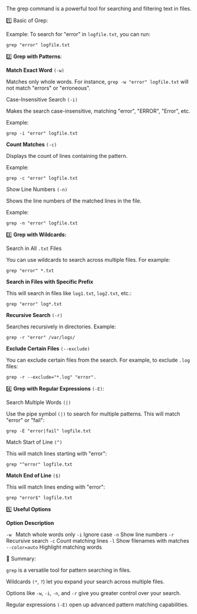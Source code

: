 The grep command is a powerful tool for searching and filtering text in files.

1️⃣ Basic of Grep:


Example:
To search for "error" in `logfile.txt`, you can run:

`grep "error" logfile.txt`

2️⃣ **Grep with Patterns**:

**Match Exact Word** `(-w)`

Matches only whole words. For instance, `grep -w "error" logfile.txt` will not match "errors" or "erroneous".

Case-Insensitive Search `(-i)`

Makes the search case-insensitive, matching "error", "ERROR", "Error", etc.

Example:

`grep -i "error" logfile.txt`

**Count Matches** `(-c)`

Displays the count of lines containing the pattern.

Example:

`grep -c "error" logfile.txt`

Show Line Numbers `(-n)`

Shows the line numbers of the matched lines in the file.

Example:

`grep -n "error" logfile.txt`

3️⃣ **Grep with Wildcards:**

Search in All `.txt` Files

You can use wildcards to search across multiple files. For example:

`grep "error" *.txt`

**Search in Files with Specific Prefix**

This will search in files like `log1.txt`, `log2.txt`, etc.:

`grep "error" log*.txt`

**Recursive Search** `(-r)`

Searches recursively in directories. Example:

`grep -r "error" /var/logs/`

**Exclude Certain Files** `(--exclude)`

You can exclude certain files from the search. For example, to exclude `.log` files:

`grep -r --exclude="*.log" "error".`

4️⃣ **Grep with Regular Expressions** `(-E)`:

Search Multiple Words `(|)`

Use the pipe symbol `(|)` to search for multiple patterns. This will match "error" or "fail":

`grep -E "error|fail" logfile.txt`

Match Start of Line `(^)`

This will match lines starting with "error":

`grep "^error" logfile.txt`

**Match End of Line** `($)`

This will match lines ending with "error":

`grep "error$" logfile.txt`

5️⃣  **Useful Options**

**Option**	                 **Description**    

`-w	`                          Match whole words only
`-i`	                         Ignore case
`-n`	                         Show line numbers
`-r`	                         Recursive search
`-c`	                         Count matching lines
`-l`	                         Show filenames with matches
`--color=auto`	               Highlight matching words

🎯 Summary:

`grep` is a versatile tool for pattern searching in files.

Wildcards `(*`, `?`) let you expand your search across multiple files.

Options like `-w`, `-i`, `-n`, and `-r` give you greater control over your search.

Regular expressions `(-E)` open up advanced pattern matching capabilities.




